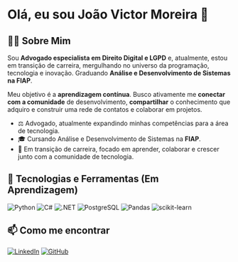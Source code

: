 # Olá, eu sou João Victor Moreira 👋

## 👨‍💻 Sobre Mim

Sou  **Advogado especialista em Direito Digital e LGPD** e, atualmente, estou em transição de carreira, mergulhando no universo da programação, tecnologia e inovação. Graduando **Análise e Desenvolvimento de Sistemas na FIAP**.

Meu objetivo é a **aprendizagem contínua**. Busco ativamente me **conectar com a comunidade** de desenvolvimento, **compartilhar** o conhecimento que adquiro e construir uma rede de contatos e colaborar em projetos.

- ⚖️ Advogado, atualmente expandindo minhas competências para a área de tecnologia.
- 🎓 Cursando Análise e Desenvolvimento de Sistemas na **FIAP**.
- 🌱 Em transição de carreira, focado em aprender, colaborar e crescer junto com a comunidade de tecnologia.

## 🚀 Tecnologias e Ferramentas (Em Aprendizagem)

![Python](https://img.shields.io/badge/Python-3776AB?style=for-the-badge&logo=python&logoColor=white)
![C#](https://img.shields.io/badge/C%23-239120?style=for-the-badge&logo=c-sharp&logoColor=white)
![.NET](https://img.shields.io/badge/.NET-512BD4?style=for-the-badge&logo=dotnet&logoColor=white)
![PostgreSQL](https://img.shields.io/badge/PostgreSQL-4169E1?style=for-the-badge&logo=postgresql&logoColor=white)
![Pandas](https://img.shields.io/badge/Pandas-150458?style=for-the-badge&logo=pandas&logoColor=white)
![scikit-learn](https://img.shields.io/badge/scikit--learn-F7931E?style=for-the-badge&logo=scikit-learn&logoColor=white)


## 📫 Como me encontrar

[![LinkedIn](https://img.shields.io/badge/LinkedIn-0077B5?style=for-the-badge&logo=linkedin&logoColor=white)](https://www.linkedin.com/in/jvmadv/)
[![GitHub](https://img.shields.io/badge/GitHub-100000?style=for-the-badge&logo=github&logoColor=white)](https://github.com/joaovm88)
